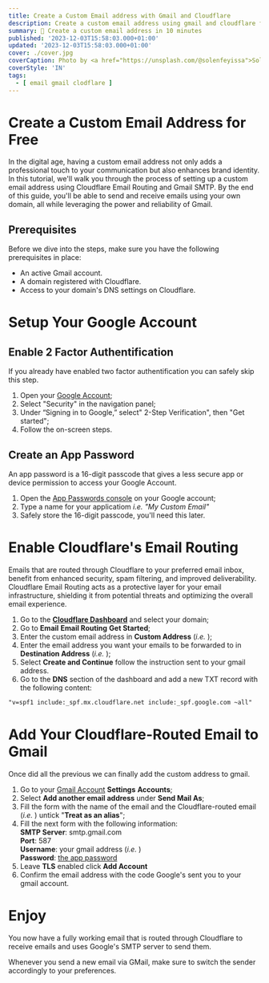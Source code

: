 ```yaml
---
title: Create a Custom Email address with Gmail and Cloudflare
description: Create a custom email address using gmail and cloudflare for free
summary: 📩 Create a custom email address in 10 minutes
published: '2023-12-03T15:58:03.000+01:00'
updated: '2023-12-03T15:58:03.000+01:00'
cover: ./cover.jpg
coverCaption: Photo by <a href="https://unsplash.com/@solenfeyissa">Solen Feyissa</a> on <a href="https://unsplash.com/photos/windows-7-logo-on-black-background-M7zS8puGg18">Unsplash</a>
coverStyle: 'IN'
tags:
  - [ email gmail clodflare ]
---
```


<script lang="ts">
  import AndThen from '$custom/AndThen.svelte';
  import NotEmail from '$custom/NotEmail.svelte';
</script>

# Create a Custom Email Address for Free
In the digital age, having a custom email address not only adds a professional touch to your communication but also enhances brand identity.
In this tutorial, we'll walk you through the process of setting up a custom email address using Cloudflare Email Routing and Gmail SMTP.
By the end of this guide, you'll be able to send and receive emails using your own domain, all while leveraging the power and reliability of Gmail.

## Prerequisites
Before we dive into the steps, make sure you have the following prerequisites in place:

* An active Gmail account.
* A domain registered with Cloudflare.
* Access to your domain's DNS settings on Cloudflare.

# Setup Your Google Account

## Enable 2 Factor Authentification
If you already have enabled two factor authentification you can safely skip this step.

1. Open your [Google Account](https://myaccount.google.com/);
2. Select "Security" in the navigation panel;
3. Under “Signing in to Google,” select" 2-Step Verification", then "Get started";
4. Follow the on-screen steps.

## Create an App Password
An app password is a 16-digit passcode that gives a less secure app or device permission to access your Google Account.

1. Open the [App Passwords console](https://myaccount.google.com/apppasswords) on your Google account;
2. Type a name for your applicatiom *i.e. "My Custom Email"*
3. Safely store the 16-digit passcode, you'll need this later.

# Enable Cloudflare's Email Routing
Emails that are routed through Cloudflare to your preferred email inbox, benefit from enhanced security, spam filtering, and improved deliverability.
Cloudflare Email Routing acts as a protective layer for your email infrastructure, shielding it from potential threats and optimizing the overall email experience.

1. Go to the **[Cloudflare Dashboard](https://dash.cloudflare.com)** and select your domain;
2. Go to **Email** <AndThen /> **Email Routing** <AndThen text="then select" /> **Get Started**;
3. Enter the custom email address in **Custom Address** (*i.e. <NotEmail email="cool-email@example.com" />*);
4. Enter the email address you want your emails to be forwarded to in **Destination Address** (*i.e. <NotEmail email="my-personal-email@gmail.com" />*);
5. Select **Create and Continue** <AndThen /> follow the instruction sent to your gmail address.
6. Go to the **DNS** section of the dashboard and add a new TXT record with the following content:
  ```txt
  "v=spf1 include:_spf.mx.cloudflare.net include:_spf.google.com ~all"
  ```

# Add Your Cloudflare-Routed Email to Gmail
Once did all the previous we can finally add the custom address to gmail.

1. Go to your [Gmail Account](https://gmail.com/) <AndThen text="then click on" /> **Settings** <AndThen text="then select" /> **Accounts**;
2. Select **Add another email address** under **Send Mail As**;
3. Fill the form with the name of the email and the Cloudflare-routed email (*i.e. <NotEmail email="cool-email@example.com" />*) <AndThen /> untick "**Treat as an alias**";
4. Fill the next form with the following information:<br>
    **SMTP Server**: smtp.gmail.com<br>
    **Port**: 587<br>
    **Username**: your gmail address (*i.e. <NotEmail email="my-personal-email@gmail.com" />*)<br>
    **Password**: [the app password](#create-an-app-password)
5. Leave **TLS** enabled <AndThen /> click **Add Account**
6. Confirm the email address with the code Google's sent you to your gmail account.

# Enjoy
You now have a fully working email that is routed through Cloudflare to receive emails and uses Google's SMTP server to send them.

Whenever you send a new email via GMail, make sure to switch the sender accordingly to your preferences.
